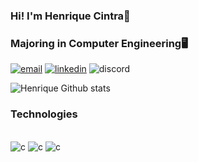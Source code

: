 ### Hi! I'm Henrique Cintra👋
### Majoring in Computer Engineering🖥️

[![email](https://img.shields.io/badge/Gmail-D14836?style=for-the-badge&logo=gmail&logoColor=white)](https://jhcsb12@gmail.com)
[![linkedin](https://img.shields.io/badge/LinkedIn-0077B5?style=for-the-badge&logo=linkedin&logoColor=white)](https://www.linkedin.com/in/jos%C3%A9-henrique-3334411a6/)
![discord](https://img.shields.io/badge/Discord-7289DA?style=for-the-badge&logo=discord&logoColor=white)

![Henrique Github stats](https://github-readme-stats.vercel.app/api?username=HenriqueCintra&theme=blue-green)

### Technologies

<div style="display: inline_block"><br/>
    <img alingn="center" alt="c" src="https://img.shields.io/badge/C-00599C?style=for-the-badge&logo=c&logoColor=white"/>
    <img alingn="center" alt="c" src="https://img.shields.io/badge/C%2B%2B-00599C?style=for-the-badge&logo=c%2B%2B&logoColor=white"/>
    <img alingn="center" alt="c" src="https://img.shields.io/badge/Python-3776AB?style=for-the-badge&logo=python&logoColor=white"/>
</div>
